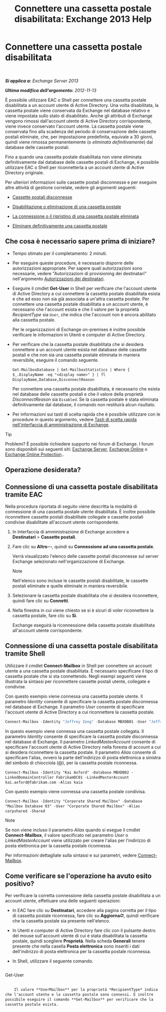 ﻿---
title: 'Connettere una cassetta postale disabilitata: Exchange 2013 Help'
TOCTitle: Connettere una cassetta postale disabilitata
ms:assetid: a8abd399-75fd-4ee2-b2e4-634b55e4f79f
ms:mtpsurl: https://technet.microsoft.com/it-it/library/JJ863439(v=EXCHG.150)
ms:contentKeyID: 50555654
ms.date: 01/04/2018
mtps_version: v=EXCHG.150
ms.translationtype: HT
---

# Connettere una cassetta postale disabilitata

 

_**Si applica a:** Exchange Server 2013_

_**Ultima modifica dell'argomento:** 2012-11-13_

È possibile utilizzare EAC o Shell per connettere una cassetta postale disabilitata a un account utente di Active Directory. Una volta disabilitata, la cassetta postale viene conservata da Exchange nel database relativo e viene impostata sullo stato di disabilitato. Anche gli attributi di Exchange vengono rimossi dall'account utente di Active Directory corrispondente, viene invece conservato l'account utente. La cassetta postale viene conservata fino alla scadenza del periodo di conservazione delle cassette postali eliminate, che, per impostazione predefinita, equivale a 30 giorni, quindi viene rimossa permanentemente (o *eliminata definitivamente*) dal database delle cassette postali.

Fino a quando una cassetta postale disabilitata non viene eliminata definitivamente dal database delle cassette postali di Exchange, è possibile utilizzare EAC o Shell per riconnetterla a un account utente di Active Directory originale.

Per ulteriori informazioni sulle cassette postali disconnesse e per eseguire altre attività di gestione correlate, vedere gli argomenti seguenti:

  - [Cassette postali disconnesse](disconnected-mailboxes-exchange-2013-help.md)

  - [Disabilitazione o eliminazione di una cassetta postale](disable-or-delete-a-mailbox-exchange-2013-help.md)

  - [La connessione o il ripristino di una cassetta postale eliminata](connect-or-restore-a-deleted-mailbox-exchange-2013-help.md)

  - [Eliminare definitivamente una cassetta postale](permanently-delete-a-mailbox-exchange-2013-help.md)

## Che cosa è necessario sapere prima di iniziare?

  - Tempo stimato per il completamento: 2 minuti.

  - Per eseguire queste procedure, è necessario disporre delle autorizzazioni appropriate. Per sapere quali autorizzazioni sono necessarie, vedere "Autorizzazioni di provisioning dei destinatari" nell'argomento [Autorizzazioni dei destinatari](recipients-permissions-exchange-2013-help.md).

  - Eseguire il cmdlet **Get-User** in Shell per verificare che l'account utente di Active Directory a cui connettere la cassetta postale disabilitata esista e che ad esso non sia già associata a un'altra cassetta postale. Per connettere una cassetta postale disabilitata a un account utente, è necessario che l'account esista e che il valore per la proprietà *RecipientType* sia `User`, che indica che l'account non è ancora abilitato alla cassetta postale.
    
    Per le organizzazioni di Exchange on-premises è inoltre possibile verificare le informazioni in Utenti e computer di Active Directory.

  - Per verificare che la cassetta postale disabilitata che si desidera connettere a un account utente esista nel database delle cassette postali e che non sia una cassetta postale eliminata in maniera reversibile, eseguire il comando seguente.
    
        Get-MailboxDatabase | Get-MailboxStatistics | Where { $_.DisplayName -eq "<display name>" } | fl DisplayName,Database,DisconnectReason
    
    Per connettere una cassetta postale disabilitata, è necessario che esista nel database delle cassette postali e che il valore della proprietà *DisconnectReason* sia `Disabled`. Se la cassetta postale è stata eliminata definitivamente dal database, il comando non restituirà alcun risultato.

  - Per informazioni sui tasti di scelta rapida che è possibile utilizzare con le procedure in questo argomento, vedere [Tasti di scelta rapida nell'interfaccia di amministrazione di Exchange](keyboard-shortcuts-in-the-exchange-admin-center-exchange-online-protection-help.md).


> [!TIP]
> Problemi? È possibile richiedere supporto nei forum di Exchange. I forum sono disponibili sui seguenti siti: <A href="https://go.microsoft.com/fwlink/p/?linkid=60612">Exchange Server</A>, <A href="https://go.microsoft.com/fwlink/p/?linkid=267542">Exchange Online</A> o <A href="https://go.microsoft.com/fwlink/p/?linkid=285351">Exchange Online Protection</A>..



## Operazione desiderata?

## Connessione di una cassetta postale disabilitata tramite EAC

Nella procedura riportata di seguito viene descritta la modalità di connessione di una cassetta postale utente disabilitata. È inoltre possibile riconnettere cassette postali disabilitate collegate e cassette postali condivise disabilitate all'account utente corrispondente.

1.  In Interfaccia di amministrazione di Exchange accedere a **Destinatari** \> **Cassette postali**.

2.  Fare clic su **Altro**![Icona Ulteriori opzioni](images/JJ150550.5381819e-3b21-4873-8714-e9b956290b28(EXCHG.150).gif "Icona Ulteriori opzioni"), quindi su **Connessione ad una cassetta postale**.
    
    Verrà visualizzato l'elenco delle cassette postali disconnesse sul server Exchange selezionato nell'organizzazione di Exchange.
    

    > [!NOTE]
    > Nell'elenco sono incluse le cassette postali disabilitate, le cassette postali eliminate e quelle eliminate in maniera reversibile.



3.  Selezionare la cassetta postale disabilitata che si desidera riconnettere, quindi fare clic su **Connetti**.

4.  Nella finestra in cui viene chiesto se si è sicuri di voler riconnettere la cassetta postale, fare clic su **Sì**.
    
    Exchange eseguirà la riconnessione della cassetta postale disabilitata all'account utente corrispondente.

## Connessione di una cassetta postale disabilitata tramite Shell

Utilizzare il cmdlet **Connect-Mailbox** in Shell per connettere un account utente a una cassetta postale disabilitata. È necessario specificare il tipo di cassetta postale che si sta connettendo. Negli esempi seguenti viene illustrata la sintassi per riconnettere cassette postali utente, collegate e condivise.

Con questo esempio viene connessa una cassetta postale utente. Il parametro *Identity* consente di specificare la cassetta postale disconnessa nel database di Exchange. Il parametro *User* consente di specificare l'account utente di Active Directory a cui riconnettere la cassetta postale.

```powershell
Connect-Mailbox -Identity "Jeffrey Zeng" -Database MBXDB01 -User "Jeffrey Zeng"
```

In questo esempio viene connessa una cassetta postale collegata. Il parametro *Identity* consente di specificare la cassetta postale disconnessa nel database di Exchange. Il parametro *LinkedMasterAccount* consente di specificare l'account utente di Active Directory nella foresta di account a cui si desidera riconnettere la cassetta postale. Il parametro *Alias* consente di specificare l'alias, ovvero la parte dell'indirizzo di posta elettronica a sinistra del simbolo di chiocciola (@), per la cassetta postale riconnessa.

    Connect-Mailbox -Identity "Kai Axford" -Database MBXDB02 -LinkedDomainController FabrikamDC01 -LinkedMasterAccount kai.axford@fabrikam.com -Alias kaia

Con questo esempio viene connessa una cassetta postale condivisa.

    Connect-Mailbox -Identity "Corporate Shared Mailbox" -Database "Mailbox Database 03" -User "Corporate Shared Mailbox" -Alias corpshared -Shared


> [!NOTE]
> Se non viene incluso il parametro <EM>Alias</EM> quando si esegue il cmdlet <STRONG>Connect-Mailbox</STRONG>, il valore specificato nel parametro <EM>User</EM> o <EM>LinkedMasterAccount</EM> viene utilizzato per creare l'alias per l'indirizzo di posta elettronica per la cassetta postale riconnessa.



Per informazioni dettagliate sulla sintassi e sui parametri, vedere [Connect-Mailbox](https://technet.microsoft.com/it-it/library/aa997878\(v=exchg.150\)).

## Come verificare se l'operazione ha avuto esito positivo?

Per verificare la corretta connessione della cassetta postale disabilitata a un account utente, effettuare una delle seguenti operazioni:

  - In EAC fare clic su **Destinatari**, accedere alla pagina corretta per il tipo di cassetta postale riconnessa, fare clic su **Aggiorna**![Icona Aggiorna](images/Dd353189.85f271ca-32a4-426c-842a-d2172567099d(EXCHG.150).gif "Icona Aggiorna"), quindi verificare che la cassetta postale sia presente nell'elenco.

  - In Utenti e computer di Active Directory fare clic con il pulsante destro del mouse sull'account utente di cui è stata disabilitata la cassetta postale, quindi scegliere **Proprietà**. Nella scheda **Generali** tenere presente che nella casella **Posta elettronica** sono inseriti i dati dell'indirizzo di posta elettronica per la cassetta postale riconnessa.

  - In Shell, utilizzare il seguente comando.
    
    ```powershell
Get-User <identity>
```
    
    Il valore **UserMailbox** per la proprietà *RecipientType* indica che l'account utente e la cassetta postale sono connessi. È inoltre possibile eseguire il comando **Get-Mailbox** per verificare che la cassetta postale esista.

